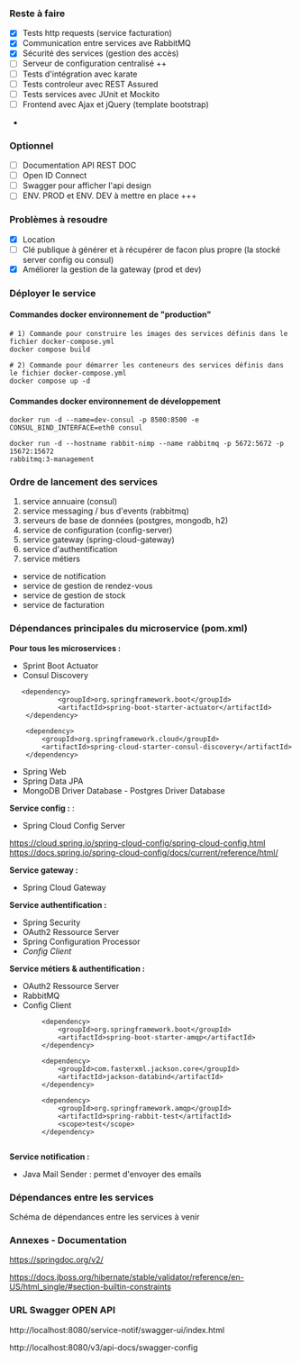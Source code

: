 

### Reste à faire 

- [x] Tests http requests (service facturation)
- [x] Communication entre services ave RabbitMQ 
- [x] Sécurité des services (gestion des accès)
- [ ] Serveur de configuration centralisé ++
- [ ] Tests d'intégration avec karate
- [ ] Tests controleur avec REST Assured
- [ ] Tests services avec JUnit et Mockito
- [ ] Frontend avec Ajax et jQuery (template bootstrap)
- 
### Optionnel
- [ ] Documentation API REST DOC
- [ ] Open ID Connect
- [ ] Swagger pour afficher l'api design
- [ ] ENV. PROD et ENV. DEV à mettre en place +++   

### Problèmes à resoudre
- [x] Location
- [ ] Clé publique à générer et à récupérer de facon plus propre (la stocké server config ou consul)
- [x] Améliorer la gestion de la gateway (prod et dev)

### Déployer le service

#### Commandes docker environnement de "production"

````
# 1) Commande pour construire les images des services définis dans le fichier docker-compose.yml
docker compose build

# 2) Commande pour démarrer les conteneurs des services définis dans le fichier docker-compose.yml
docker compose up -d

 ````

#### Commandes docker environnement de développement

````
docker run -d --name=dev-consul -p 8500:8500 -e CONSUL_BIND_INTERFACE=eth0 consul

docker run -d --hostname rabbit-nimp --name rabbitmq -p 5672:5672 -p 15672:15672
rabbitmq:3-management

````

### Ordre de lancement des services

1. service annuaire (consul)
2. service messaging / bus d'events (rabbitmq)
3. serveurs de base de données (postgres, mongodb, h2)
4. service de configuration (config-server)
5. service gateway (spring-cloud-gateway)
6. service d'authentification 
7. service métiers

- service de notification
- service de gestion de rendez-vous
- service de gestion de stock
- service de facturation


### Dépendances principales du microservice (pom.xml)


**Pour tous les microservices :**

- Sprint Boot Actuator
- Consul Discovery

````
   <dependency>
            <groupId>org.springframework.boot</groupId>
            <artifactId>spring-boot-starter-actuator</artifactId>
    </dependency>
    
    <dependency>
        <groupId>org.springframework.cloud</groupId>
        <artifactId>spring-cloud-starter-consul-discovery</artifactId>
    </dependency>
````

- Spring Web
- Spring Data JPA
- MongoDB Driver Database - Postgres Driver Database


**Service config :** :
- Spring Cloud Config Server

https://cloud.spring.io/spring-cloud-config/spring-cloud-config.html
https://docs.spring.io/spring-cloud-config/docs/current/reference/html/

**Service gateway :**
- Spring Cloud Gateway

**Service authentification :**
- Spring Security
- OAuth2 Ressource Server
- Spring Configuration Processor
- _Config Client_

**Service métiers & authentification :**
- OAuth2 Ressource Server
- RabbitMQ
- Config Client


````
        <dependency>
            <groupId>org.springframework.boot</groupId>
            <artifactId>spring-boot-starter-amqp</artifactId>
        </dependency>
        
        <dependency>
            <groupId>com.fasterxml.jackson.core</groupId>
            <artifactId>jackson-databind</artifactId>
        </dependency>

        <dependency>
            <groupId>org.springframework.amqp</groupId>
            <artifactId>spring-rabbit-test</artifactId>
            <scope>test</scope>
        </dependency>
        
````

**Service notification :**
- Java Mail Sender : permet d'envoyer des emails

### Dépendances entre les services

Schéma de dépendances entre les services à venir



### Annexes - Documentation

https://springdoc.org/v2/



https://docs.jboss.org/hibernate/stable/validator/reference/en-US/html_single/#section-builtin-constraints






### URL Swagger OPEN API


http://localhost:8080/service-notif/swagger-ui/index.html

http://localhost:8080/v3/api-docs/swagger-config





